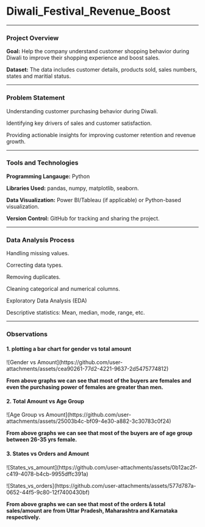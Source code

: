 # Diwali_Festival_Revenue_Boost
<hr>
<h3>Project Overview</h3>
<p><b>Goal:</b> Help the company understand customer shopping behavior during Diwali to improve their shopping experience and boost sales.</p>
<p><b>Dataset:</b> The data includes customer details, products sold, sales numbers, states and maritial status.</p>
<hr>
<h3>Problem Statement</h3>
<p>Understanding customer purchasing behavior during Diwali.</p>
<p>Identifying key drivers of sales and customer satisfaction.</p>
<p>Providing actionable insights for improving customer retention and revenue growth.</p>
<hr>
<h3>Tools and Technologies</h3>
<p><b>Programming Langauge:</b> Python</p>
<p><b>Libraries Used:</b> pandas, numpy, matplotlib, seaborn. </p>
<p><b>Data Visualization:</b> Power BI/Tableau (if applicable) or Python-based visualization.</p>
<p><b>Version Control:</b> GitHub for tracking and sharing the project.</p>
<hr>
<h3>Data Analysis Process</h3>
<p>Handling missing values.</p>
<p>Correcting data types.</p>
<p>Removing duplicates.</p>
<p>Cleaning categorical and numerical columns.</p>
<p>Exploratory Data Analysis (EDA)<p>
<p>Descriptive statistics: Mean, median, mode, range, etc.</p>
<hr>
<h3>Observations</h3>
<h4>1. plotting a bar chart for gender vs total amount </h4>
![Gender vs Amount](https://github.com/user-attachments/assets/cea90261-77d2-4221-9637-2d5475774812)
<p><b>From above graphs we can see that most of the buyers are females and even the purchasing power of females are greater than men.</b></p>
<h4>2. Total Amount vs Age Group</h4>
![Age Group vs Amount](https://github.com/user-attachments/assets/25003b4c-bf09-4e30-a882-3c30783c0f24)
<p><b>From above graphs we can see that most of the buyers are of age group between 26-35 yrs female.</b></p>
<h4>3. States vs Orders and Amount</h4>
![States_vs_amount](https://github.com/user-attachments/assets/0b12ac2f-c419-4078-b4cb-9955dffc391a)
<p></p>
![States_vs_orders](https://github.com/user-attachments/assets/577d787a-0652-44f5-9c80-12f7400430bf)
<p><b>From above graphs we can see that most of the orders & total sales/amount are from Uttar Pradesh, Maharashtra and Karnataka respectively.</b></p>











